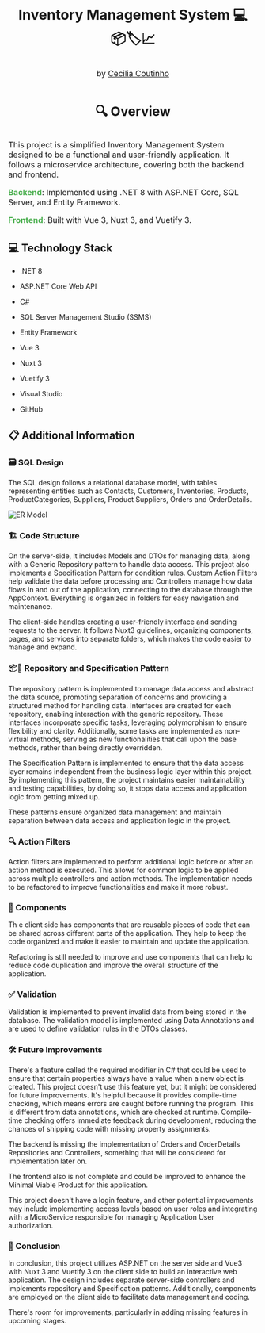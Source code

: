 <h1 align="center" style="margin: 1rem;">Inventory Management System 💻📦🏷️📈 </h1>

<p align="center" style="font-size: 1rem; margin-top: 2rem;">
by <a href="https://github.com/Cecilia-Coutinho">Cecilia Coutinho</a>
</p>

<h1 align="center" style="font-size: 26px; margin-top: 3rem; margin-bottom: 2rem;">
🔍 Overview
</h1>

<div style="text-align: left; font-size: 1rem; margin-top: 2rem; margin-bottom: 2rem;">
<p>
This project is a simplified Inventory Management System designed to be a functional and user-friendly application. It follows a microservice architecture, covering both the backend and frontend.
</p>
<p>
<b style="color: #4caf50; font-size:16px;">Backend</b>: Implemented using .NET 8 with ASP.NET Core, SQL Server, and Entity Framework.

<b style="color: #4caf50; font-size:16px;">Frontend</b>: Built with Vue 3, Nuxt 3, and Vuetify 3.

</p>
</div>

## 💻 Technology Stack

- .NET 8

- ASP.NET Core Web API

- C#

- SQL Server Management Studio (SSMS)

- Entity Framework

- Vue 3

- Nuxt 3

- Vuetify 3

- Visual Studio

- GitHub

## 📋 Additional Information

### 🗃️ SQL Design

The SQL design follows a relational database model, with tables representing entities such as Contacts, Customers, Inventories, Products, ProductCategories, Suppliers, Product Suppliers, Orders and OrderDetails.

![ER Model](/Frontend/inventory-system-client/public/assets/images/diagram-inventory-system-db.png)


### 🏗️ Code Structure

On the server-side, it includes Models and DTOs for managing data, along with a Generic Repository pattern to handle data access. This project also implements a Specification Pattern for condition rules. Custom Action Filters help validate the data before processing and Controllers manage how data flows in and out of the application, connecting to the database through the AppContext. Everything is organized in folders for easy navigation and maintenance.

The client-side handles creating a user-friendly interface and sending requests to the server. It follows Nuxt3 guidelines, organizing components, pages, and services into separate folders, which makes the code easier to manage and expand.

### 📦📜 Repository and Specification Pattern

The repository pattern is implemented to manage data access and abstract the data source, promoting separation of concerns and providing a structured method for handling data. Interfaces are created for each repository, enabling interaction with the generic repository. These interfaces incorporate specific tasks, leveraging polymorphism to ensure flexibility and clarity. Additionally, some tasks are implemented as non-virtual methods, serving as new functionalities that call upon the base methods, rather than being directly overridden.

The Specification Pattern is implemented to ensure that the data access layer remains independent from the business logic layer within this project. By implementing this pattern, the project maintains easier maintainability and testing capabilities, by doing so, it stops data access and application logic from getting mixed up.

These patterns ensure organized data management and maintain separation between data access and application logic in the project.

### 🔍 Action Filters

Action filters are implemented to perform additional logic before or after an action method is executed. This allows for common logic to be applied across multiple controllers and action methods. The implementation needs to be refactored to improve functionalities and make it more robust.

### 🧩 Components

Th e client side has components that are reusable pieces of code that can be shared across different parts of the application. They help to keep the code organized and make it easier to maintain and update the application.

Refactoring is still needed to improve and use components that can help to reduce code duplication and improve the overall structure of the application.

### ✅ Validation

Validation is implemented to prevent invalid data from being stored in the database. The validation model is implemented using Data Annotations and are used to define validation rules in the DTOs classes.

### 🛠️ Future Improvements

There's a feature called the required modifier in C# that could be used to ensure that certain properties always have a value when a new object is created. This project doesn't use this feature yet, but it might be considered for future improvements. It's helpful because it provides compile-time checking, which means errors are caught before running the program. This is different from data annotations, which are checked at runtime. Compile-time checking offers immediate feedback during development, reducing the chances of shipping code with missing property assignments.

The backend is missing the implementation of Orders and OrderDetails Repositories and Controllers, something that will be considered for implementation later on.

The frontend also is not complete and could be improved to enhance the Minimal Viable Product for this application.

This project doesn't have a login feature, and other potential improvements may include implementing access levels based on user roles and integrating with a MicroService responsible for managing Application User authorization.

### 🏁 Conclusion

In conclusion, this project utilizes ASP.NET on the server side and Vue3 with Nuxt 3 and Vuetify 3 on the client side to build an interactive web application. The design includes separate server-side controllers and implements repository and Specification patterns. Additionally, components are employed on the client side to facilitate data management and coding.

There's room for improvements, particularly in adding missing features in upcoming stages.
